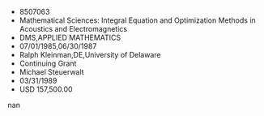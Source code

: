 
* 8507063
* Mathematical Sciences: Integral Equation and Optimization Methods in Acoustics and Electromagnetics
* DMS,APPLIED MATHEMATICS
* 07/01/1985,06/30/1987
* Ralph Kleinman,DE,University of Delaware
* Continuing Grant
* Michael Steuerwalt
* 03/31/1989
* USD 157,500.00

nan

